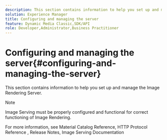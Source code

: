 ```yaml
---
description: This section contains information to help you set up and manage the Image Rendering Server.
solution: Experience Manager
title: Configuring and managing the server
feature: Dynamic Media Classic,SDK/API
role: Developer,Administrator,Business Practitioner
---
```


# Configuring and managing the server{#configuring-and-managing-the-server}

This section contains information to help you set up and manage the Image Rendering Server.

>[!NOTE]
>
>Image Serving must be properly configured and functional for correct functioning of Image Rendering.

For more information, see Material Catalog Reference, HTTP Protocol Reference , Release Notes, Image Serving Documentation 
